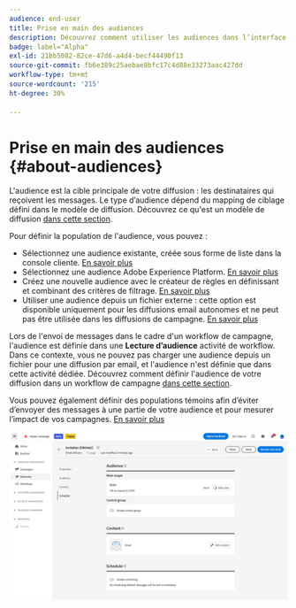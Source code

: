 ```yaml
---
audience: end-user
title: Prise en main des audiences
description: Découvrez comment utiliser les audiences dans l’interface utilisateur web de Campaign.
badge: label="Alpha"
exl-id: 21bb5082-82ce-47d6-a4d4-becf44490f13
source-git-commit: fb6e389c25aebae8bfc17c4d88e33273aac427dd
workflow-type: tm+mt
source-wordcount: '215'
ht-degree: 30%

---
```



# Prise en main des audiences {#about-audiences}

<!--
Audience only created for the delivery, not available later-->


<!--
Three ways:
* existing audience

Campaign or AEP Audiences

* create new on the fly

query like AEP segment builder (same component with campaign data)

* import from file

show use case with a new audience creation (or import from file?)

control groups like acc: exract, random, based on attribute
-->


L&#39;audience est la cible principale de votre diffusion : les destinataires qui reçoivent les messages. Le type d’audience dépend du mapping de ciblage défini dans le modèle de diffusion. Découvrez ce qu&#39;est un modèle de diffusion [dans cette section](../msg/delivery-template.md).

Pour définir la population de l&#39;audience, vous pouvez :

* Sélectionnez une audience existante, créée sous forme de liste dans la console cliente. [En savoir plus](add-audience.md)
* Sélectionnez une audience Adobe Experience Platform. [En savoir plus](aep-audience.md)
* Créez une nouvelle audience avec le créateur de règles en définissant et combinant des critères de filtrage. [En savoir plus](segment-builder.md)
* Utiliser une audience depuis un fichier externe : cette option est disponible uniquement pour les diffusions email autonomes et ne peut pas être utilisée dans les diffusions de campagne. [En savoir plus](file-audience.md)

Lors de l&#39;envoi de messages dans le cadre d&#39;un workflow de campagne, l&#39;audience est définie dans une **Lecture d’audience** activité de workflow. Dans ce contexte, vous ne pouvez pas charger une audience depuis un fichier pour une diffusion par email, et l&#39;audience n&#39;est définie que dans cette activité dédiée. Découvrez comment définir l&#39;audience de votre diffusion dans un workflow de campagne [dans cette section](../workflows/orchestrate-activities.md).

Vous pouvez également définir des populations témoins afin d’éviter d’envoyer des messages à une partie de votre audience et pour mesurer l’impact de vos campagnes. [En savoir plus](control-group.md)

![](assets/about-audience.png)

